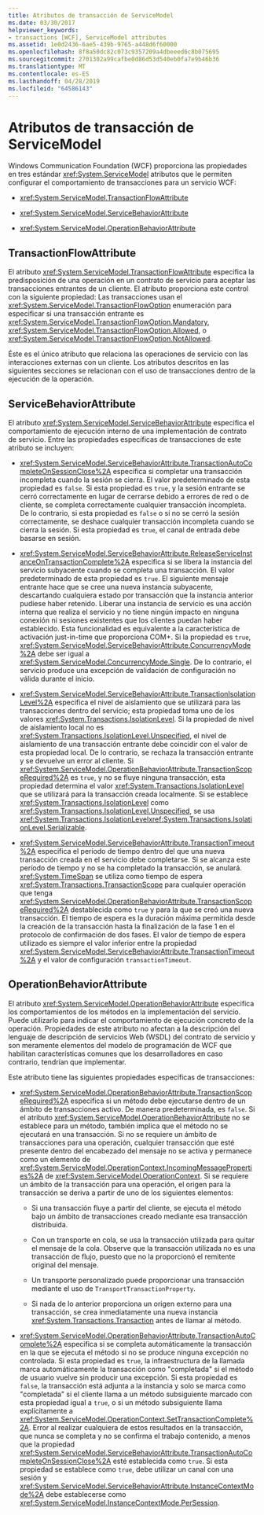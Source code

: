 ```yaml
---
title: Atributos de transacción de ServiceModel
ms.date: 03/30/2017
helpviewer_keywords:
- transactions [WCF], ServiceModel attributes
ms.assetid: 1e0d2436-6ae5-439b-9765-a448d6f60000
ms.openlocfilehash: 8f8a50dc82c073c9357209a4dbeeed6c8b075695
ms.sourcegitcommit: 2701302a99cafbe0d86d53d540eb0fa7e9b46b36
ms.translationtype: MT
ms.contentlocale: es-ES
ms.lasthandoff: 04/28/2019
ms.locfileid: "64586143"
---
```

# <a name="servicemodel-transaction-attributes"></a>Atributos de transacción de ServiceModel
Windows Communication Foundation (WCF) proporciona las propiedades en tres estándar <xref:System.ServiceModel> atributos que le permiten configurar el comportamiento de transacciones para un servicio WCF:  
  
- <xref:System.ServiceModel.TransactionFlowAttribute>  
  
- <xref:System.ServiceModel.ServiceBehaviorAttribute>  
  
- <xref:System.ServiceModel.OperationBehaviorAttribute>  
  
## <a name="transactionflowattribute"></a>TransactionFlowAttribute  
 El atributo <xref:System.ServiceModel.TransactionFlowAttribute> especifica la predisposición de una operación en un contrato de servicio para aceptar las transacciones entrantes de un cliente. El atributo proporciona este control con la siguiente propiedad: Las transacciones usan el <xref:System.ServiceModel.TransactionFlowOption> enumeración para especificar si una transacción entrante es <xref:System.ServiceModel.TransactionFlowOption.Mandatory>, <xref:System.ServiceModel.TransactionFlowOption.Allowed>, o <xref:System.ServiceModel.TransactionFlowOption.NotAllowed>.  
  
 Éste es el único atributo que relaciona las operaciones de servicio con las interacciones externas con un cliente. Los atributos descritos en las siguientes secciones se relacionan con el uso de transacciones dentro de la ejecución de la operación.  
  
## <a name="servicebehaviorattribute"></a>ServiceBehaviorAttribute  
 El atributo <xref:System.ServiceModel.ServiceBehaviorAttribute> especifica el comportamiento de ejecución interno de una implementación de contrato de servicio. Entre las propiedades específicas de transacciones de este atributo se incluyen:  
  
- <xref:System.ServiceModel.ServiceBehaviorAttribute.TransactionAutoCompleteOnSessionClose%2A> especifica si completar una transacción incompleta cuando la sesión se cierra. El valor predeterminado de esta propiedad es `false`. Si esta propiedad es `true`, y la sesión entrante se cerró correctamente en lugar de cerrarse debido a errores de red o de cliente, se completa correctamente cualquier transacción incompleta. De lo contrario, si esta propiedad es `false` o si no se cerró la sesión correctamente, se deshace cualquier transacción incompleta cuando se cierra la sesión. Si esta propiedad es `true`, el canal de entrada debe basarse en sesión.  
  
- <xref:System.ServiceModel.ServiceBehaviorAttribute.ReleaseServiceInstanceOnTransactionComplete%2A> especifica si se libera la instancia del servicio subyacente cuando se completa una transacción. El valor predeterminado de esta propiedad es `true`. El siguiente mensaje entrante hace que se cree una nueva instancia subyacente, descartando cualquiera estado por transacción que la instancia anterior pudiese haber retenido. Liberar una instancia de servicio es una acción interna que realiza el servicio y no tiene ningún impacto en ninguna conexión ni sesiones existentes que los clientes puedan haber establecido. Esta funcionalidad es equivalente a la característica de activación just-in-time que proporciona COM+. Si la propiedad es `true`, <xref:System.ServiceModel.ServiceBehaviorAttribute.ConcurrencyMode%2A> debe ser igual a <xref:System.ServiceModel.ConcurrencyMode.Single>. De lo contrario, el servicio produce una excepción de validación de configuración no válida durante el inicio.  
  
- <xref:System.ServiceModel.ServiceBehaviorAttribute.TransactionIsolationLevel%2A> especifica el nivel de aislamiento que se utilizará para las transacciones dentro del servicio; esta propiedad toma uno de los valores <xref:System.Transactions.IsolationLevel>. Si la propiedad de nivel de aislamiento local no es <xref:System.Transactions.IsolationLevel.Unspecified>, el nivel de aislamiento de una transacción entrante debe coincidir con el valor de esta propiedad local. De lo contrario, se rechaza la transacción entrante y se devuelve un error al cliente. Si <xref:System.ServiceModel.OperationBehaviorAttribute.TransactionScopeRequired%2A> es `true`, y no se fluye ninguna transacción, esta propiedad determina el valor <xref:System.Transactions.IsolationLevel> que se utilizará para la transacción creada localmente. Si se establece <xref:System.Transactions.IsolationLevel> como <xref:System.Transactions.IsolationLevel.Unspecified>, se usa <xref:System.Transactions.IsolationLevel><xref:System.Transactions.IsolationLevel.Serializable>.  
  
- <xref:System.ServiceModel.ServiceBehaviorAttribute.TransactionTimeout%2A> especifica el período de tiempo dentro del que una nueva transacción creada en el servicio debe completarse. Si se alcanza este período de tiempo y no se ha completado la transacción, se anulará. <xref:System.TimeSpan> se utiliza como tiempo de espera <xref:System.Transactions.TransactionScope> para cualquier operación que tenga <xref:System.ServiceModel.OperationBehaviorAttribute.TransactionScopeRequired%2A> destablecida como `true` y para la que se creó una nueva transacción. El tiempo de espera es la duración máxima permitida desde la creación de la transacción hasta la finalización de la fase 1 en el protocolo de confirmación de dos fases. El valor de tiempo de espera utilizado es siempre el valor inferior entre la propiedad <xref:System.ServiceModel.ServiceBehaviorAttribute.TransactionTimeout%2A> y el valor de configuración `transactionTimeout`.  
  
## <a name="operationbehaviorattribute"></a>OperationBehaviorAttribute  
 El atributo <xref:System.ServiceModel.OperationBehaviorAttribute> especifica los comportamientos de los métodos en la implementación del servicio. Puede utilizarlo para indicar el comportamiento de ejecución concreto de la operación. Propiedades de este atributo no afectan a la descripción del lenguaje de descripción de servicios Web (WSDL) del contrato de servicio y son meramente elementos del modelo de programación de WCF que habilitan características comunes que los desarrolladores en caso contrario, tendrían que implementar.  
  
 Este atributo tiene las siguientes propiedades específicas de transacciones:  
  
- <xref:System.ServiceModel.OperationBehaviorAttribute.TransactionScopeRequired%2A> especifica si un método debe ejecutarse dentro de un ámbito de transacciones activo. De manera predeterminada, es `false`. Si el atributo <xref:System.ServiceModel.OperationBehaviorAttribute> no se establece para un método, también implica que el método no se ejecutará en una transacción. Si no se requiere un ámbito de transacciones para una operación, cualquier transacción que esté presente dentro del encabezado del mensaje no se activa y permanece como un elemento de <xref:System.ServiceModel.OperationContext.IncomingMessageProperties%2A> de <xref:System.ServiceModel.OperationContext>. Si se requiere un ámbito de la transacción para una operación, el origen para la transacción se deriva a partir de uno de los siguientes elementos:  
  
    - Si una transacción fluye a partir del cliente, se ejecuta el método bajo un ámbito de transacciones creado mediante esa transacción distribuida.  
  
    - Con un transporte en cola, se usa la transacción utilizada para quitar el mensaje de la cola. Observe que la transacción utilizada no es una transacción de flujo, puesto que no la proporcionó el remitente original del mensaje.  
  
    - Un transporte personalizado puede proporcionar una transacción mediante el uso de `TransportTransactionProperty`.  
  
    - Si nada de lo anterior proporciona un origen externo para una transacción, se crea inmediatamente una nueva instancia <xref:System.Transactions.Transaction> antes de llamar al método.  
  
- <xref:System.ServiceModel.OperationBehaviorAttribute.TransactionAutoComplete%2A> especifica si se completa automáticamente la transacción en la que se ejecuta el método si no se produce ninguna excepción no controlada. Si esta propiedad es `true`, la infraestructura de la llamada marca automáticamente la transacción como "completada" si el método de usuario vuelve sin producir una excepción. Si esta propiedad es `false`, la transacción está adjunta a la instancia y solo se marca como "completada" si el cliente llama a un método subsiguiente marcado con esta propiedad igual a `true`, o si un método subsiguiente llama explícitamente a <xref:System.ServiceModel.OperationContext.SetTransactionComplete%2A>. Error al realizar cualquiera de estos resultados en la transacción, que nunca se completa y no se confirma el trabajo contenido, a menos que la propiedad <xref:System.ServiceModel.ServiceBehaviorAttribute.TransactionAutoCompleteOnSessionClose%2A> esté establecida como `true`. Si esta propiedad se establece como `true`, debe utilizar un canal con una sesión y <xref:System.ServiceModel.ServiceBehaviorAttribute.InstanceContextMode%2A> debe establecerse como <xref:System.ServiceModel.InstanceContextMode.PerSession>.
